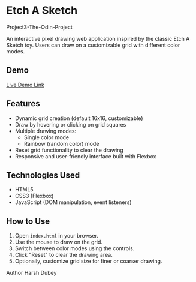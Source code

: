 # Etch A Sketch

Project3-The-Odin-Project

An interactive pixel drawing web application inspired by the classic Etch A Sketch toy. Users can draw on a customizable grid with different color modes.

## Demo
[Live Demo Link](https://harshh-2.github.io/Etch-a-Sketch/)

## Features

- Dynamic grid creation (default 16x16, customizable)
- Draw by hovering or clicking on grid squares
- Multiple drawing modes:
  - Single color mode
  - Rainbow (random color) mode
- Reset grid functionality to clear the drawing
- Responsive and user-friendly interface built with Flexbox

## Technologies Used

- HTML5
- CSS3 (Flexbox)
- JavaScript (DOM manipulation, event listeners)

## How to Use

1. Open `index.html` in your browser.
2. Use the mouse to draw on the grid.
3. Switch between color modes using the controls.
4. Click "Reset" to clear the drawing area.
5. Optionally, customize grid size for finer or coarser drawing.


Author
Harsh Dubey
